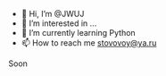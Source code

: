 - 👋 Hi, I’m @JWUJ
- 👀 I’m interested in ...
- 🌱 I’m currently learning Python
- 📫 How to reach me stovovoy@ya.ru

<!---
JWUJ/JWUJ is a ✨ special ✨ repository because its `README.md` (this file) appears on your GitHub profile.
You can click the Preview link to take a look at your changes.
--->


Soon
